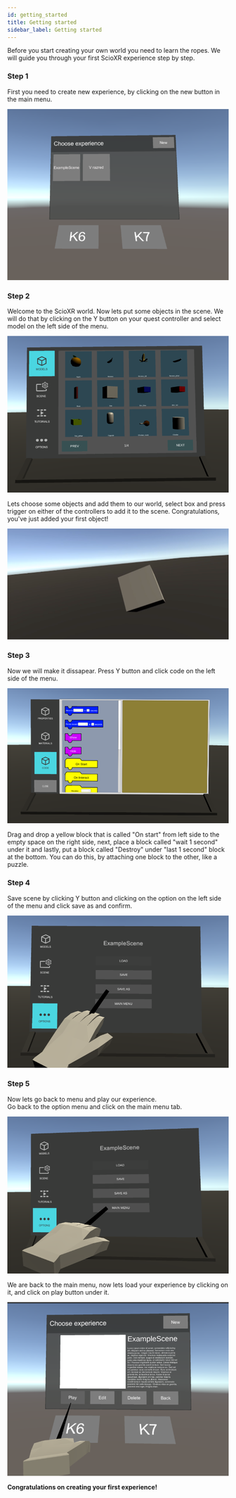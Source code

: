 ```yaml
---
id: getting_started
title: Getting started
sidebar_label: Getting started
---
```

Before you start creating your own world you need to learn the ropes. We will guide you through your first ScioXR experience step by step.


### Step 1

First you need to create new experience, by clicking on the new button in the main menu.

![main menu](/img/screenshot/main_menu.png) 

### Step 2

Welcome to the ScioXR world. Now lets put some objects in the scene. 
We will do that by clicking on the Y button on your quest controller and select model on the left side of the menu. 

![object menu](/img/screenshot/object_menu.png)

Lets choose some objects and add them to our world, select box and press trigger on either of the controllers to add it to the scene.
Congratulations, you've just added your first object!

![added box to the scene](/img/screenshot/box_in_empty_scene.png)

### Step 3

Now we will make it dissapear. Press Y button and click code on the left side of the menu.

![code panel](/img/screenshot/code.png)

Drag and drop a yellow block that is called "On start" from left side to the empty space on the right side, next, place a block called "wait 1 second" under it and lastly, put a block called "Destroy" under "last 1 second" block at the bottom.
You can do this, by attaching one block to the other, like a puzzle.

### Step 4

Save scene by clicking Y button and clicking on the option on the left side of the menu and click save as and confirm. 

![save as](/img/screenshot/save_as.png)

### Step 5 

Now lets go back to menu and play our experience.<br />
Go back to the option menu and click on the main menu tab. 

![back to main menu](/img/screenshot/back_main_menu_tab.png)

We are back to the main menu, now lets load your experience by clicking on it, and click on play button under it.

![play](/img/screenshot/play.png)

**Congratulations on creating your first experience!**